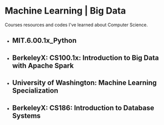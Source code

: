 # Machine Learning | Big Data
Courses resources and codes I've learned about Computer Science.
- ## MIT.6.00.1x_Python
- ## BerkeleyX: CS100.1x: Introduction to Big Data with Apache Spark
- ## University of Washington: Machine Learning Specialization
- ## BerkeleyX: CS186: Introduction to Database Systems
